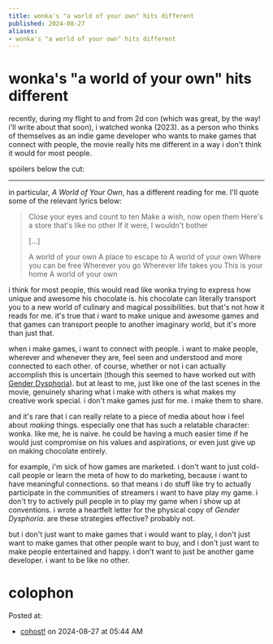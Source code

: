 ```yaml
---
title: wonka's "a world of your own" hits different
published: 2024-08-27
aliases:
- wonka's "a world of your own" hits different
---
```


# wonka's "a world of your own" hits different

recently, during my flight to and from 2d con (which was great, by the way! i'll write about that soon), i watched wonka (2023). as a person who thinks of themselves as an indie game developer who wants to make games that connect with people, the movie really hits me different in a way i don't think it would for most people.

spoilers below the cut:

---

in particular, _A World of Your Own_, has a different reading for me. I'll quote some of the relevant lyrics below:

> Close your eyes and count to ten
> Make a wish, now open them
> Here's a store that's like no other
> If it were, I wouldn't bother
>
> [...]
>
> A world of your own
> A place to escape to
> A world of your own
> Where you can be free
> Wherever you go
> Wherevеr life takes you
> This is your home
> A world of your own

i think for most people, this would read like wonka trying to express how unique and awesome his chocolate is. his chocolate can literally transport you to a new world of culinary and magical possibilities. but that's not how it reads for me. it's true that i want to make unique and awesome games and that games can transport people to another imaginary world, but it's more than just that.

when i make games, i want to connect with people. i want to make people, wherever and whenever they are, feel seen and understood and more connected to each other. of course, whether or not i can actually accomplish this is uncertain (though this seemed to have worked out with [Gender Dysphoria](../press-kits/gender-dysphoria.md)). but at least to me, just like one of the last scenes in the movie, genuinely sharing what i make with others is what makes my creative work special. i don't make games just for me. i make them to share.

and it's rare that i can really relate to a piece of media about how i feel about _making_ things. especially one that has such a relatable character: wonka. like me, he is naive. he could be having a much easier time if he would just compromise on his values and aspirations, or even just give up on making chocolate entirely.

for example, i'm sick of how games are marketed. i don't want to just cold-call people or learn the meta of how to do marketing, because i want to have meaningful connections. so that means i do stuff like try to actually participate in the communities of streamers i want to have play my game. i don't try to actively pull people in to play my game when i show up at conventions. i wrote a heartfelt letter for the physical copy of _Gender Dysphoria_. are these strategies effective? probably not.

but i don't just want to make games that i would want to play, i don't just want to make games that other people want to buy, and i don't just want to make people entertained and happy. i don't want to just be another game developer. i want to be like no other.

# colophon

Posted at:
- [cohost!](https://cohost.org/exodrifter/post/7446740-wonka-s-a-world-of) on 2024-08-27 at 05:44 AM
